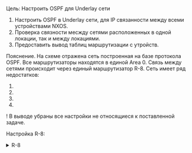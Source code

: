 Цель: Настроить OSPF для Underlay сети

1. Настроить OSPF в Underlay сети, для IP связанности между всеми устройствами NXOS.
2. Проверка связности месжду сетями расположенных в одной локации, так и между локациями.
3. Предоставить вывод таблиц маршрутизации с утройств.

Пояснение. На схеме отражена сеть построенная на базе протокола OSPF. Все маршрутизаторы находятся в единой Area 0. Связь между сетями происходит через единый маршрутизатор R-8.
Сеть имеет ряд недостатков:

1.
2.
3.
4.

! В выводе убраны все настройки не относящиеся к поставленной задаче.

Настройка R-8:
 <details>
<summary>R-8</summary>
<pre><code>
Router>en
Router#show run

interface Loopback0
 ip address 1.1.1.255 255.255.255.255
!
interface Ethernet0/0
 ip address 10.10.10.0 255.255.255.254
!
interface Ethernet0/1
 ip address 10.10.10.2 255.255.255.254
!
interface Ethernet0/2
 ip address 10.10.10.4 255.255.255.254
!
interface Ethernet0/3
 no ip address
!
router ospf 1
 router-id 1.1.1.255
 passive-interface default
 no passive-interface Ethernet0/0
 no passive-interface Ethernet0/1
 no passive-interface Ethernet0/2
 network 1.1.1.255 0.0.0.0 area 0
 network 10.10.10.0 0.0.0.1 area 0
 network 10.10.10.2 0.0.0.1 area 0
 network 10.10.10.4 0.0.0.1 area 0

Router#
</code></pre>
</details>
